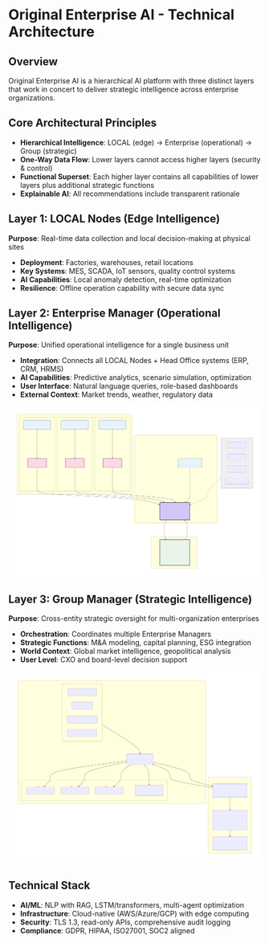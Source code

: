 # Original Enterprise AI - Technical Architecture

## Overview
Original Enterprise AI is a hierarchical AI platform with three distinct layers that work in concert to deliver strategic intelligence across enterprise organizations.

## Core Architectural Principles
- **Hierarchical Intelligence**: LOCAL (edge) → Enterprise (operational) → Group (strategic)
- **One-Way Data Flow**: Lower layers cannot access higher layers (security & control)
- **Functional Superset**: Each higher layer contains all capabilities of lower layers plus additional strategic functions
- **Explainable AI**: All recommendations include transparent rationale

## Layer 1: LOCAL Nodes (Edge Intelligence)
**Purpose**: Real-time data collection and local decision-making at physical sites
- **Deployment**: Factories, warehouses, retail locations
- **Key Systems**: MES, SCADA, IoT sensors, quality control systems
- **AI Capabilities**: Local anomaly detection, real-time optimization
- **Resilience**: Offline operation capability with secure data sync

## Layer 2: Enterprise Manager (Operational Intelligence)
**Purpose**: Unified operational intelligence for a single business unit
- **Integration**: Connects all LOCAL Nodes + Head Office systems (ERP, CRM, HRMS)
- **AI Capabilities**: Predictive analytics, scenario simulation, optimization
- **User Interface**: Natural language queries, role-based dashboards
- **External Context**: Market trends, weather, regulatory data

![Enterprise Manager Architecture](docs/em.svg.svg)

## Layer 3: Group Manager (Strategic Intelligence)
**Purpose**: Cross-entity strategic oversight for multi-organization enterprises
- **Orchestration**: Coordinates multiple Enterprise Managers
- **Strategic Functions**: M&A modeling, capital planning, ESG integration
- **World Context**: Global market intelligence, geopolitical analysis
- **User Level**: CXO and board-level decision support

![Group Manager Architecture](docs/gm.svg.svg)

## Technical Stack
- **AI/ML**: NLP with RAG, LSTM/transformers, multi-agent optimization
- **Infrastructure**: Cloud-native (AWS/Azure/GCP) with edge computing
- **Security**: TLS 1.3, read-only APIs, comprehensive audit logging
- **Compliance**: GDPR, HIPAA, ISO27001, SOC2 aligned
